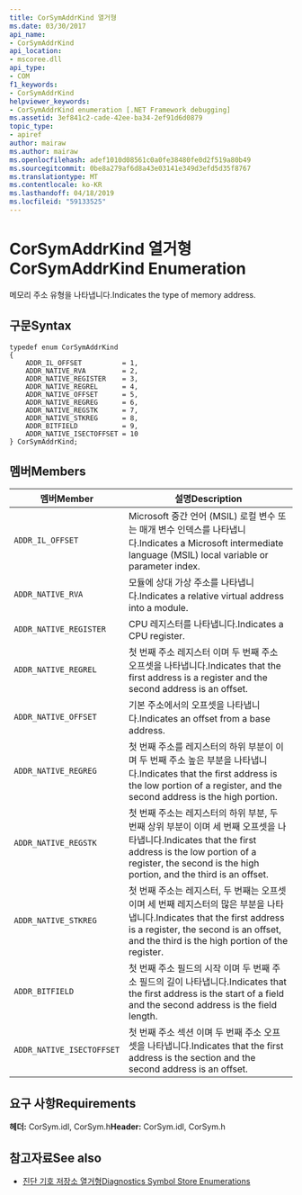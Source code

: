 ```yaml
---
title: CorSymAddrKind 열거형
ms.date: 03/30/2017
api_name:
- CorSymAddrKind
api_location:
- mscoree.dll
api_type:
- COM
f1_keywords:
- CorSymAddrKind
helpviewer_keywords:
- CorSymAddrKind enumeration [.NET Framework debugging]
ms.assetid: 3ef841c2-cade-42ee-ba34-2ef91d6d0879
topic_type:
- apiref
author: mairaw
ms.author: mairaw
ms.openlocfilehash: adef1010d08561c0a0fe38480fe0d2f519a80b49
ms.sourcegitcommit: 0be8a279af6d8a43e03141e349d3efd5d35f8767
ms.translationtype: MT
ms.contentlocale: ko-KR
ms.lasthandoff: 04/18/2019
ms.locfileid: "59133525"
---
```

# <a name="corsymaddrkind-enumeration"></a><span data-ttu-id="62c69-102">CorSymAddrKind 열거형</span><span class="sxs-lookup"><span data-stu-id="62c69-102">CorSymAddrKind Enumeration</span></span>
<span data-ttu-id="62c69-103">메모리 주소 유형을 나타냅니다.</span><span class="sxs-lookup"><span data-stu-id="62c69-103">Indicates the type of memory address.</span></span>  
  
## <a name="syntax"></a><span data-ttu-id="62c69-104">구문</span><span class="sxs-lookup"><span data-stu-id="62c69-104">Syntax</span></span>  
  
```  
typedef enum CorSymAddrKind  
{  
    ADDR_IL_OFFSET          = 1,  
    ADDR_NATIVE_RVA         = 2,  
    ADDR_NATIVE_REGISTER    = 3,  
    ADDR_NATIVE_REGREL      = 4,  
    ADDR_NATIVE_OFFSET      = 5,  
    ADDR_NATIVE_REGREG      = 6,  
    ADDR_NATIVE_REGSTK      = 7,  
    ADDR_NATIVE_STKREG      = 8,  
    ADDR_BITFIELD           = 9,  
    ADDR_NATIVE_ISECTOFFSET = 10  
} CorSymAddrKind;  
```  
  
## <a name="members"></a><span data-ttu-id="62c69-105">멤버</span><span class="sxs-lookup"><span data-stu-id="62c69-105">Members</span></span>  
  
|<span data-ttu-id="62c69-106">멤버</span><span class="sxs-lookup"><span data-stu-id="62c69-106">Member</span></span>|<span data-ttu-id="62c69-107">설명</span><span class="sxs-lookup"><span data-stu-id="62c69-107">Description</span></span>|  
|------------|-----------------|  
|`ADDR_IL_OFFSET`|<span data-ttu-id="62c69-108">Microsoft 중간 언어 (MSIL) 로컬 변수 또는 매개 변수 인덱스를 나타냅니다.</span><span class="sxs-lookup"><span data-stu-id="62c69-108">Indicates a Microsoft intermediate language (MSIL) local variable or parameter index.</span></span>|  
|`ADDR_NATIVE_RVA`|<span data-ttu-id="62c69-109">모듈에 상대 가상 주소를 나타냅니다.</span><span class="sxs-lookup"><span data-stu-id="62c69-109">Indicates a relative virtual address into a module.</span></span>|  
|`ADDR_NATIVE_REGISTER`|<span data-ttu-id="62c69-110">CPU 레지스터를 나타냅니다.</span><span class="sxs-lookup"><span data-stu-id="62c69-110">Indicates a CPU register.</span></span>|  
|`ADDR_NATIVE_REGREL`|<span data-ttu-id="62c69-111">첫 번째 주소 레지스터 이며 두 번째 주소 오프셋을 나타냅니다.</span><span class="sxs-lookup"><span data-stu-id="62c69-111">Indicates that the first address is a register and the second address is an offset.</span></span>|  
|`ADDR_NATIVE_OFFSET`|<span data-ttu-id="62c69-112">기본 주소에서의 오프셋을 나타냅니다.</span><span class="sxs-lookup"><span data-stu-id="62c69-112">Indicates an offset from a base address.</span></span>|  
|`ADDR_NATIVE_REGREG`|<span data-ttu-id="62c69-113">첫 번째 주소를 레지스터의 하위 부분이 이며 두 번째 주소 높은 부분을 나타냅니다.</span><span class="sxs-lookup"><span data-stu-id="62c69-113">Indicates that the first address is the low portion of a register, and the second address is the high portion.</span></span>|  
|`ADDR_NATIVE_REGSTK`|<span data-ttu-id="62c69-114">첫 번째 주소는 레지스터의 하위 부분, 두 번째 상위 부분이 이며 세 번째 오프셋을 나타냅니다.</span><span class="sxs-lookup"><span data-stu-id="62c69-114">Indicates that the first address is the low portion of a register, the second is the high portion, and the third is an offset.</span></span>|  
|`ADDR_NATIVE_STKREG`|<span data-ttu-id="62c69-115">첫 번째 주소는 레지스터, 두 번째는 오프셋 이며 세 번째 레지스터의 많은 부분을 나타냅니다.</span><span class="sxs-lookup"><span data-stu-id="62c69-115">Indicates that the first address is a register, the second is an offset, and the third is the high portion of the register.</span></span>|  
|`ADDR_BITFIELD`|<span data-ttu-id="62c69-116">첫 번째 주소 필드의 시작 이며 두 번째 주소 필드의 길이 나타냅니다.</span><span class="sxs-lookup"><span data-stu-id="62c69-116">Indicates that the first address is the start of a field and the second address is the field length.</span></span>|  
|`ADDR_NATIVE_ISECTOFFSET`|<span data-ttu-id="62c69-117">첫 번째 주소 섹션 이며 두 번째 주소 오프셋을 나타냅니다.</span><span class="sxs-lookup"><span data-stu-id="62c69-117">Indicates that the first address is the section and the second address is an offset.</span></span>|  
  
## <a name="requirements"></a><span data-ttu-id="62c69-118">요구 사항</span><span class="sxs-lookup"><span data-stu-id="62c69-118">Requirements</span></span>  
 <span data-ttu-id="62c69-119">**헤더:** CorSym.idl, CorSym.h</span><span class="sxs-lookup"><span data-stu-id="62c69-119">**Header:** CorSym.idl, CorSym.h</span></span>  
  
## <a name="see-also"></a><span data-ttu-id="62c69-120">참고자료</span><span class="sxs-lookup"><span data-stu-id="62c69-120">See also</span></span>

- [<span data-ttu-id="62c69-121">진단 기호 저장소 열거형</span><span class="sxs-lookup"><span data-stu-id="62c69-121">Diagnostics Symbol Store Enumerations</span></span>](../../../../docs/framework/unmanaged-api/diagnostics/diagnostics-symbol-store-enumerations.md)
